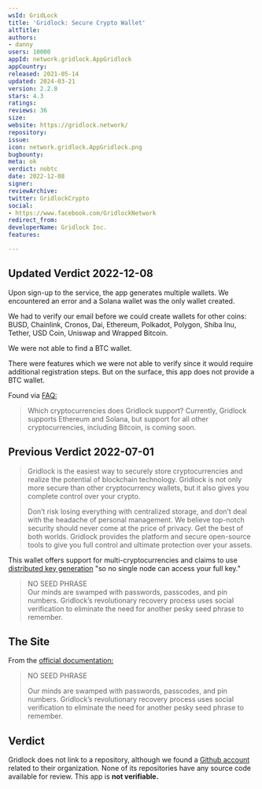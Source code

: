 ```yaml
---
wsId: GridLock
title: 'Gridlock: Secure Crypto Wallet'
altTitle: 
authors:
- danny
users: 10000
appId: network.gridlock.AppGridlock
appCountry: 
released: 2021-05-14
updated: 2024-03-21
version: 2.2.8
stars: 4.3
ratings: 
reviews: 36
size: 
website: https://gridlock.network/
repository: 
issue: 
icon: network.gridlock.AppGridlock.png
bugbounty: 
meta: ok
verdict: nobtc
date: 2022-12-08
signer: 
reviewArchive: 
twitter: GridlockCrypto
social:
- https://www.facebook.com/GridlockNetwork
redirect_from: 
developerName: Gridlock Inc.
features: 

---
```


## Updated Verdict 2022-12-08

Upon sign-up to the service, the app generates multiple wallets. We encountered an error and a Solana wallet was the only wallet created. 

We had to verify our email before we could create wallets for other coins: BUSD, Chainlink, Cronos, Dai, Ethereum, Polkadot, Polygon, Shiba Inu, Tether, USD Coin, Uniswap and Wrapped Bitcoin. 

We were not able to find a BTC wallet. 

There were features which we were not able to verify since it would require additional registration steps. But on the surface, this app does not provide a BTC wallet.

Found via [FAQ:](https://docs.gridlock.network/faq/general-faq?q=bitcoin) 

> Which cryptocurrencies does Gridlock support?
> Currently, Gridlock supports Ethereum and Solana, but support for all other cryptocurrencies, including Bitcoin, is coming soon.

## Previous Verdict 2022-07-01

> Gridlock is the easiest way to securely store cryptocurrencies and realize the potential of blockchain technology. Gridlock is not only more secure than other cryptocurrency wallets, but it also gives you complete control over your crypto.
> 
> Don’t risk losing everything with centralized storage, and don’t deal with the headache of personal management. We believe top-notch security should never come at the price of privacy. Get the best of both worlds. Gridlock provides the platform and secure open-source tools to give you full control and ultimate protection over your assets.

This wallet offers support for multi-cryptocurrencies and claims to use [distributed key generation](https://docs.gridlock.network/the-tech/distributed-key-generation) "so no single node can access your full key."
> NO SEED PHRASE <br />
Our minds are swamped with passwords, passcodes, and pin numbers. Gridlock’s revolutionary recovery process uses social verification to eliminate the need for another pesky seed phrase to remember.

## The Site

From the [official documentation:](https://docs.gridlock.network/)

> NO SEED PHRASE
>
> Our minds are swamped with passwords, passcodes, and pin numbers. Gridlock’s revolutionary recovery process uses social verification to eliminate the need for another pesky seed phrase to remember.

## Verdict

Gridlock does not link to a repository, although we found a [Github account](https://github.com/GridlockNetwork) related to their organization. None of its repositories have any source code available for review. This app is **not verifiable.**

